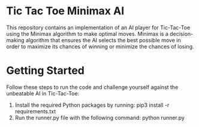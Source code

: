 # Tic Tac Toe Minimax AI
This repository contains an implementation of an AI player for Tic-Tac-Toe using the Minimax algorithm to make optimal moves. Minimax is a decision-making algorithm that ensures the AI selects the best possible move in order to maximize its chances of winning or minimize the chances of losing.

# Getting Started
Follow these steps to run the code and challenge yourself against the unbeatable AI in Tic-Tac-Toe:
1. Install the required Python packages by running:
   pip3 install -r requirements.txt
2. Run the runner.py file with the following command:
   python runner.py


